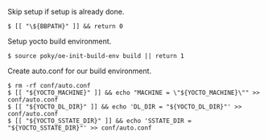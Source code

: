 Skip setup if setup is already done.

```
$ [[ "\${BBPATH}" ]] && return 0
```

Setup yocto build environment.

```
$ source poky/oe-init-build-env build || return 1
```

Create auto.conf for our build environment.

```
$ rm -rf conf/auto.conf
$ [[ "${YOCTO_MACHINE}" ]] && echo "MACHINE = \"${YOCTO_MACHINE}\"" >> conf/auto.conf
$ [[ "${YOCTO_DL_DIR}" ]] && echo 'DL_DIR = "${YOCTO_DL_DIR}"' >> conf/auto.conf
$ [[ "${YOCTO_SSTATE_DIR}" ]] && echo 'SSTATE_DIR = "${YOCTO_SSTATE_DIR}"' >> conf/auto.conf
```
